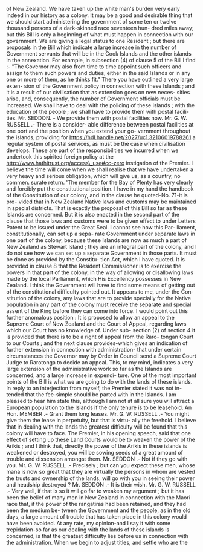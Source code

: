 of New Zealand. We have taken up the white man's burden very early indeed in our history as a colony. It may be a good and desirable thing that we should start administering the government of some ten or twelve thousand persons of a dark-skinned race seventeen hun- dred miles away; but this Bill is only a beginning of what must happen in connection with our government. We are giving a legal status to one Resident ; but there are proposals in the Bill which indicate a large increase in the number of Government servants that will be in the Cook Islands and the other islands in the annexation. For example, in subsection (4) of clause 5 of the Bill I find :- "The Governor may also from time to time appoint such officers and assign to them such powers and duties, either in the said Islands or in any one or more of them, as he thinks fit." There you have outlined a very large exten- sion of the Government policy in connection with these Islands ; and it is a result of our civilisation that as extension goes on new neces- sities arise, and, consequently, the number of Government officials must be increased. We shall have to deal with the policing of these islands ; with the education of the people ; we shall have to provide them with postal facili- ties. Mr. SEDDON. - We provide them with postal facilities now. Mr. G. W. RUSSELL .- There is a consider- able difference between postal facilities at one port and the position when you extend your go- vernment throughout the islands, providing for https://hdl.handle.net/2027/uc1.32106019788261 a regular system of postal services, as must be the case when civilisation develops. These are part of the responsibilities we incurred when we undertook this spirited foreign policy at the http://www.hathitrust.org/access\_use#cc-zero instigation of the Premier. I believe the time will come when we shall realise that we have undertaken a very heavy and serious obligation, which will give us, as a country, no commen. surate return. 'The member for the Bay of Plenty has very clearly and forcibly put the constitutional position. I have in my hand the handbook of the Constitution of our colony, and in the clause he quoted-No. 71-it is pro- vided that in New Zealand Native laws and customs may be maintained in special districts. That is exactly the proposal of this Bill so far as these Islands are concerned. But it is also enacted in the second part of the clause that those laws and customs were to be given effect to under Letters Patent to be issued under the Great Seal. I cannot see how this Par- liament, constitutionally, can set up a sepa- rate Government under separate laws in one part of the colony, because these Islands are now as much a part of New Zealand as Stewart Island ; they are an integral part of the colony, and I do not see how we can set up a separate Government in those parts. It must be done as provided by the Constitu- tion Act, which I have quoted. It is provided in clause 8 that the Resident Commissioner is to exercise the powers in that part of the colony, in the way of allowing or disallowing laws made by the local Parliament, which His Excellency possesses in New Zealand. I think the Government will have to find some means of getting out of the constitutional difficulty pointed out. It appears to me, under the Con- stitution of the colony, any laws that are to provide specially for the Native population in any part of the colony must receive the separate and special assent of the King before they can come into force. I would point out this further anomalous position : It is proposed to allow an appeal to the Supreme Court of New Zealand and the Court of Appeal, regarding laws which our Court has no knowledge of. Under sub- section (2) of section 4 it is provided that there is to be a right of appeal from the Raro- tongan Court to our Courts ; and the next clause provides-which gives an indication of further extension in connection with administration- that under certain circumstances the Governor may by Order in Council send a Supreme Court Judge to Rarotonga to decide an appeal. This, to my mind, indicates a very large extension of the administrative work so far as the Islands are concerned, and a large increase in expendi- ture. One of the most important points of the Bill is what we are going to do with the lands of these islands. In reply to an interjection from myself, the Premier stated it was not in- tended that the fee-simple should be parted with in the Islands. I am pleased to hear him state this, although I am not at all sure you will attract a European population to the Islands if the only tenure is to be leasehold. An Hon. MEMBER .- Grant them long leases. Mr. G. W. RUSSELL .- You might give them the lease in perpetuity, but that is virtu- ally the freehold. I believe that in dealing with the lands the greatest difficulty will be found that this colony will have to face. The Premier, in his opening speech, said that one effect of setting up these Land Courts would be to weaken the power of the Arikis ; and I think that, directly the power of the Arikis in these islands is weakened or destroyed, you will be sowing seeds of a great amount of trouble and dissension amongst them. Mr. SEDDON .- Not if they go with you. Mr. G. W. RUSSELL .- Precisely ; but can you expect these men, whose mana is now so great that they are virtually the persons in whom are vested the trusts and ownership of the lands, will go with you in seeing their power and headship destroyed ? Mr. SEDDON .- It is their wish. Mr. G. W. RUSSELL .- Very well, if that is so it will go far to weaken my argument ; but it has been the belief of many men in New Zealand in connection with the Maori race that, if the power of the rangatiras had been retained, and they had been the medium be- tween the Government and the people, as in the old days, a large amount of trouble that has taken place in this colony would have been avoided. At any rate, my opinion-and I say it with some trepidation-so far as our dealing with the lands of these islands is concerned, is that the greatest difficulty lies before us in connection with the administration. When we begin to adjust titles, and settle who are the 